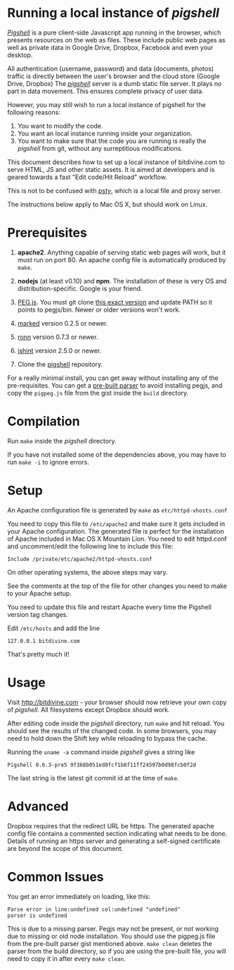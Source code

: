 Running a local instance of _pigshell_
======================================

[_Pigshell_](http://bitdivine.com) is a pure client-side Javascript app running
in the browser, which presents resources on the web as files.  These include
public web pages as well as private data in Google Drive, Dropbox, Facebook and
even your desktop.

All authentication (username, password) and data (documents, photos) traffic is
directly between the user's browser and the cloud store (Google Drive, Dropbox)
The [_pigshell_](http://bitdivine.com) server is a dumb static file server. It
plays no part in data movement. This ensures complete privacy of user data.

However, you may still wish to run a local instance of pigshell for the
following reasons:

1.  You want to modify the code.
2.  You want an local instance running inside your organization.
3.  You want to make sure that the code you are running is really the
    _pigshell_ from git, without any surreptitious modifications.

This document describes how to set up a local instance of bitdivine.com to serve
HTML, JS and other static assets. It is aimed at developers and is geared
towards a fast "Edit code/Hit Reload" workflow.

This is not to be confused with [_psty_](http://bitdivine.com/v/0.6.2/doc/psty.html), which is a local file and proxy server.

The instructions below apply to Mac OS X, but should work on Linux.

Prerequisites
=============

1.  **apache2**. Anything capable of serving static web pages will work, but it
    must run on port 80. An apache config file is automatically produced by
    `make`.

2.  **nodejs** (at least v0.10) and **npm**. The installation of these is
    very OS and distribution-specific. Google is your friend.

3.  [PEG.js](http://pegjs.majda.cz/). You must git clone [this exact version](https://github.com/ganeshv/pegjs) and update PATH so it points to pegjs/bin.
    Newer or older versions won't work.

4.  [marked](https://github.com/chjj/marked) version 0.2.5 or newer.

5.  [ronn](https://github.com/rtomayko/ronn) version 0.7.3 or newer.

6.  [jshint](https://github.com/jshint/jshint/) version 2.5.0 or newer.

7.  Clone the [pigshell](https://github.com/pigshell/pigshell) repository.

For a really minimal install, you can get away without installing any of the
pre-requisites. You can get a
[pre-built parser](https://gist.github.com/ganeshv/62b59e9d0a4ab2192129) to
avoid installing pegjs, and copy the `pigpeg.js` file from the gist inside
the `build` directory.

Compilation
===========

Run `make` inside the _pigshell_ directory.

If you have not installed some of the dependencies above, you may have to
run `make -i` to ignore errors.

Setup
=====

An Apache configuration file is generated by `make` as `etc/httpd-vhosts.conf`

You need to copy this file to `/etc/apache2` and make sure it gets included in
your Apache configuration. The generated file is perfect for the installation
of Apache included in Mac OS X Mountain Lion. You need to edit httpd.conf and
uncomment/edit the following line to include this file:

    Include /private/etc/apache2/httpd-vhosts.conf

On other operating systems, the above steps may vary.

See the comments at the top of the file for other changes you need to make to
your Apache setup.

You need to update this file and restart Apache every time the Pigshell
version tag changes.

Edit `/etc/hosts` and add the line

    127.0.0.1 bitdivine.com

That's pretty much it!

Usage
=====

Visit http://bitdivine.com - your browser should now retrieve your own copy of
_pigshell_. All filesystems except Dropbox should work.

After editing code inside the _pigshell_ directory, run `make` and hit reload.
You should see the results of the changed code. In some browsers, you may need
to hold down the Shift key while reloading to bypass the cache.

Running the `uname -a` command inside _pigshell_ gives a string like

    Pigshell 0.6.3-pre5 9f368b051ed8fcf1b8f11ff24597b0d98fcb0f2d

The last string is the latest git commit id at the time of `make`.

Advanced
========

Dropbox requires that the redirect URL be https. The generated apache config
file contains a commented section indicating what needs to be done. Details
of running an https server and generating a self-signed certificate are beyond
the scope of this document.

Common Issues
=============

You get an error immediately on loading, like this:

    Parse error in line:undefined col:undefined "undefined"
    parser is undefined

This is due to a missing parser. Pegjs may not be present, or not working due
to missing or old node installation. You should use the pigpeg.js file from the
pre-built parser gist mentioned above. `make clean` deletes the parser
from the build directory, so if you are using the pre-built file, you will need
to copy it in after every `make clean`.

